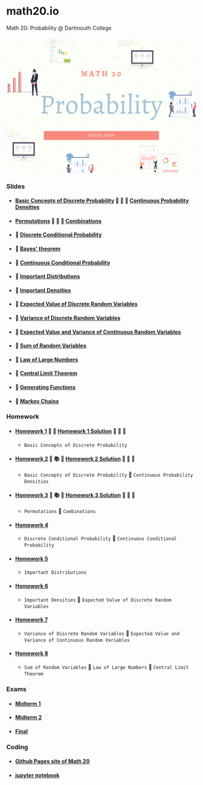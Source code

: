 # math20.io
Math 20: Probability @ Dartmouth College

<p align = "center" >
<img src="./images/Math 20.png" alt="" width="600">
</p>

### Slides

* #### [Basic Concepts of Discrete Probability](https://github.com/fudab/math20.io/tree/master/slides/M20_Lec1.pdf) :thought_balloon: :scroll: :thought_balloon: [Continuous Probability Densities](https://github.com/fudab/math20.io/tree/master/slides/M20_Lec2.pdf)
* #### [Permutations](https://github.com/fudab/math20.io/tree/master/slides/M20_Lec3.pdf) :thought_balloon: :scroll: :thought_balloon: [Combinations](https://github.com/fudab/math20.io/tree/master/slides/M20_Lec4.pdf)
* #### :scroll: [Discrete Conditional Probability](https://github.com/fudab/math20.io/tree/master/slides/M20_Lec5A.pdf)
* #### :scroll: [Bayes' theorem](https://github.com/fudab/math20.io/tree/master/slides/M20_Lec5B.pdf)
* #### :scroll: [Continuous Conditional Probability](https://github.com/fudab/math20.io/tree/master/slides/M20_Lec6.pdf)
* #### :scroll: [Important Distributions](https://github.com/fudab/math20.io/tree/master/slides/M20_Lec7A.pdf)
* #### :scroll: [Important Densities](https://github.com/fudab/math20.io/tree/master/slides/M20_Lec7B.pdf)
* #### :scroll: [Expected Value of Discrete Random Variables](https://github.com/fudab/math20.io/tree/master/slides/M20_Lec8.pdf)
* #### :scroll: [Variance of Discrete Random Variables](https://github.com/fudab/math20.io/tree/master/slides/M20_Lec9.pdf)
* #### :scroll: [Expected Value and Variance of Continuous Random Variables](https://github.com/fudab/math20.io/tree/master/slides/M20_Lec10.pdf)
* #### :scroll: [Sum of Random Variables](https://github.com/fudab/math20.io/tree/master/slides/M20_Lec11.pdf)
* #### :scroll: [Law of Large Numbers](https://github.com/fudab/math20.io/tree/master/slides/M20_Lec12A.pdf)
* #### :scroll: [Central Limit Theorem](https://github.com/fudab/math20.io/tree/master/slides/M20_Lec12B.pdf)
* #### :scroll: [Generating Functions](https://github.com/fudab/math20.io/tree/master/slides/M20_Lec13.pdf)
* #### :scroll: [Markov Chains](https://github.com/fudab/math20.io/tree/master/slides/M20_Lec14.pdf)


### Homework

* #### [Homework 1](https://github.com/fudab/math20.io/tree/master/homework/M20_HW1.pdf)  :thought_balloon: :thought_balloon: [Homework 1 Solution](https://github.com/fudab/math20.io/tree/master/homework/solution/M20_HW1_Solution.pdf) :thought_balloon: :100: :thought_balloon:
  * `Basic Concepts of Discrete Probability`
  
* #### [Homework 2](https://github.com/fudab/math20.io/tree/master/homework/M20_HW2.pdf) :thought_balloon: :books: :thought_balloon: [Homework 2 Solution](https://github.com/fudab/math20.io/tree/master/homework/solution/M20_HW2_Solution.pdf) :thought_balloon: :100: :thought_balloon:
  * `Basic Concepts of Discrete Probability` :icecream: `Continuous Probability Densities`
  
* #### [Homework 3](https://github.com/fudab/math20.io/tree/master/homework/M20_HW3.pdf) :thought_balloon: :books: :thought_balloon: [Homework 3 Solution](https://github.com/fudab/math20.io/tree/master/homework/solution/M20_HW3_Solution.pdf) :thought_balloon: :100: :thought_balloon:
  * `Permutations` :icecream: `Combinations`
  
* #### [Homework 4](https://github.com/fudab/math20.io/tree/master/homework/M20_HW4.pdf)
  * `Discrete Conditional Probability` :icecream: `Continuous Conditional Probability`
  
* #### [Homework 5](https://github.com/fudab/math20.io/tree/master/homework/M20_HW5.pdf)
  * `Important Distributions`

* #### [Homework 6](https://github.com/fudab/math20.io/tree/master/homework/M20_HW6.pdf)
  * `Important Densities` :icecream: `Expected Value of Discrete Random Variables`
  
* #### [Homework 7](https://github.com/fudab/math20.io/tree/master/homework/M20_HW7.pdf)
  * `Variance of Discrete Random Variables` :icecream: `Expected Value and Variance of Continuous Random Variables`
  
* #### [Homework 8](https://github.com/fudab/math20.io/tree/master/homework/M20_HW8.pdf)
  * `Sum of Random Variables` :icecream: `Law of Large Numbers` :icecream: `Central Limit Theorem`
  
### Exams

* #### [Midterm 1](https://github.com/fudab/math20.io/tree/master/exams/Midterm1.pdf)
* #### [Midterm 2](https://github.com/fudab/math20.io/tree/master/exams/Midterm2.pdf)
* #### [Final](https://github.com/fudab/math20.io/tree/master/exams/Final.pdf)

### Coding

* #### [Github Pages site of Math 20](https://fudab.github.io/math20) 

* #### [jupyter notebook](https://github.com/fudab/math20.io/tree/master/scripts)

